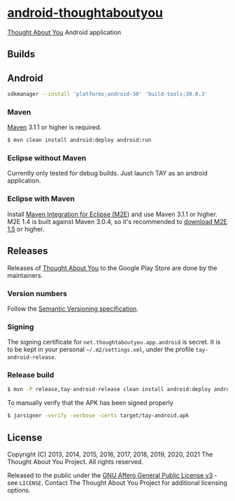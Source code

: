 # [android-thoughtaboutyou](https://github.com/thoughtaboutyou/android-thoughtaboutyou)

[Thought About You][TAY] Android application



## Builds

## Android

```bash
sdkmanager --install 'platforms;android-30' 'build-tools;30.0.3'
```

### Maven

[Maven](https://maven.apache.org/) 3.1.1 or higher is required.

```bash
$ mvn clean install android:deploy android:run
```


### Eclipse without Maven

Currently only tested for debug builds. Just launch TAY as an android application.


### Eclipse with Maven

Install [Maven Integration for Eclipse (M2E)](https://eclipse.org/m2e/) and use Maven 3.1.1 or higher. M2E 1.4 is built against Maven 3.0.4, so it's recommended to [download M2E 1.5](https://eclipse.org/m2e/download/) or higher.



## Releases

Releases of [Thought About You](https://play.google.com/store/apps/details?id=net.thoughtaboutyou.app.android) to the Google Play Store are done by the maintainers.


### Version numbers

Follow the [Semantic Versioning specification](https://semver.org/).


### Signing

The signing certificate for `net.thoughtaboutyou.app.android` is secret. It is to be kept in your personal `~/.m2/settings.xml`, under the profile `tay-android-release`.


### Release build

```bash
$ mvn -P release,tay-android-release clean install android:deploy android:run
```

To manually verify that the APK has been signed properly

```bash
$ jarsigner -verify -verbose -certs target/tay-android.apk
```



## License

Copyright (C) 2013, 2014, 2015, 2016, 2017, 2018, 2019, 2020, 2021 The Thought About You Project. All rights reserved.

Released to the public under the [GNU Affero General Public License v3](https://www.gnu.org/licenses/agpl-3.0.html) - see ```LICENSE```. Contact The Thought About You Project for additional licensing options.



[TAY]: https://thoughtaboutyou.net/
